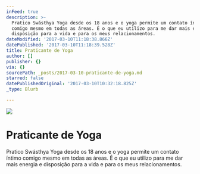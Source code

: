 ```yaml
---
inFeed: true
description: >-
  Pratico Swásthya Yoga desde os 18 anos e o yoga permite um contato íntimo
  comigo mesmo em todas as áreas. É o que eu utilizo para me dar mais energia e
  disposição para a vida e para os meus relacionamentos.
dateModified: '2017-03-10T11:18:38.866Z'
datePublished: '2017-03-10T11:18:39.528Z'
title: Praticante de Yoga
author: []
publisher: {}
via: {}
sourcePath: _posts/2017-03-10-praticante-de-yoga.md
starred: false
datePublishedOriginal: '2017-03-10T10:32:18.825Z'
_type: Blurb

---
```

![](https://the-grid-user-content.s3-us-west-2.amazonaws.com/da02aec0-785a-4619-bb2f-4307f628140c.png)

# Praticante de Yoga

Pratico Swásthya Yoga desde os 18 anos e o yoga permite um contato íntimo comigo mesmo em todas as áreas. É o que eu utilizo para me dar mais energia e disposição para a vida e para os meus relacionamentos.